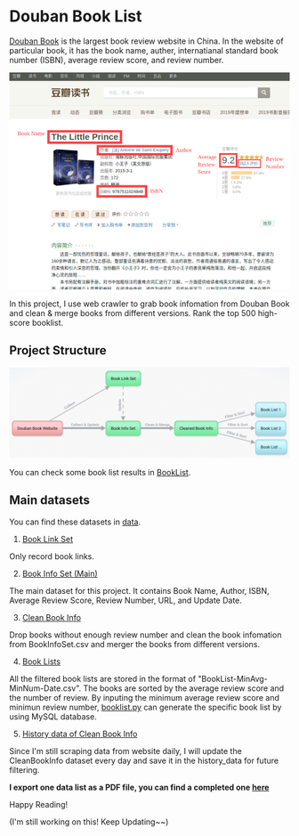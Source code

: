 # Douban Book List

[Douban Book](https://book.douban.com) is the largest book review website in China. 
In the website of particular book, it has the book name, auther, internatianal standard book number (ISBN), average review score, and review number.

![webpage](https://github.com/Jiashuo-Sun/DoubanBookList/blob/master/demo_image/page.png)

In this project, I use web crawler to grab book infomation from Douban Book and clean & merge books from different versions. Rank the top 500 high-score booklist. 


## Project Structure

![Structure](https://github.com/Jiashuo-Sun/DoubanBookList/blob/master/demo_image/Structure.png)

You can check some book list results in [BookList](https://github.com/Jiashuo-Sun/DoubanBookList/blob/master/BookList).

## Main datasets

You can find these datasets in [data](https://github.com/Jiashuo-Sun/DoubanBookList/tree/master/data).

1. [Book Link Set](https://github.com/Jiashuo-Sun/DoubanBookList/blob/master/data/BookLinkSet.txt)

Only record book links.

2. [Book Info Set (Main)](https://github.com/Jiashuo-Sun/DoubanBookList/blob/master/data/BookInfoSet.csv)

The main dataset for this project. It contains Book Name, Author, ISBN, Average Review Score, Review Number, URL, and Update Date.


3. [Clean Book Info](https://github.com/Jiashuo-Sun/DoubanBookList/blob/master/data/CleanBookInfo.csv)

Drop books without enough review number and clean the book infomation from BookInfoSet.csv and merger the books from different versions.

4. [Book Lists](https://github.com/Jiashuo-Sun/DoubanBookList/blob/master/BookList) 

All the filtered book lists are stored in the format of "BookList-MinAvg-MinNum-Date.csv". The books are sorted by the average review score and the number of review. 
By inputing the minimum average review score and minimun review number, [booklist.py](https://github.com/Jiashuo-Sun/DoubanBookList/blob/master/code/booklist.py) can generate the specific book list by using MySQL database.

5. [History data of Clean Book Info](https://github.com/Jiashuo-Sun/DoubanBookList/tree/master/history_data)

Since I'm still scraping data from website daily, I will update the CleanBookInfo dataset every day and save it in the history_data for future filtering. 

**I export one data list as a PDF file, you can find a completed one  [here](https://github.com/Jiashuo-Sun/DoubanBookList/blob/master/BookList/BookList_9_500_20200323.pdf)**


Happy Reading!

(I'm still working on this! Keep Updating~~)
